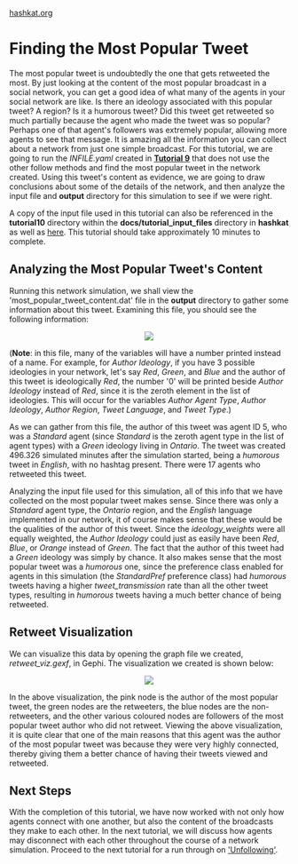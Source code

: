 [hashkat.org](http://hashkat.org)

# Finding the Most Popular Tweet

The most popular tweet is undoubtedly the one that gets retweeted the most. By just looking at the content of the most popular broadcast in a social network, you can get a good idea of what many of the agents in your social network are like. Is there an ideology associated with this popular tweet? A region? Is it a humorous tweet? Did this tweet get retweeted so much partially because the agent who made the tweet was so popular? Perhaps one of that agent's followers was extremely popular, allowing more agents to see that message. It is amazing all the information you can collect about a network from just one simple broadcast. For this tutorial, we are going to run the *INFILE.yaml* created in [**Tutorial 9**](https://github.com/hashkat/hashkat/blob/master/docs/tutorial_input_files/tutorial09_without_other_follow/INFILE.yaml) that does not use the other follow methods and find the most popular tweet in the network created. Using this tweet's content as evidence, we are going to draw conclusions about some of the details of the network, and then analyze the input file and **output** directory for this simulation to see if we were right.

A copy of the input file used in this tutorial can also be referenced in the **tutorial10** directory within the **docs/tutorial_input_files** directory in **hashkat** as well as [here](https://github.com/hashkat/hashkat/blob/master/docs/tutorial_input_files/tutorial10/INFILE.yaml). This tutorial should take approximately 10 minutes to complete.

## Analyzing the Most Popular Tweet's Content

Running this network simulation, we shall view the 'most_popular_tweet_content.dat' file in the **output** directory to gather some information about this tweet. Examining this file, you should see the following information:

<center>
<img src='../img/tutorial10/most_popular_tweet_content.png'>
</center>

(**Note**: in this file, many of the variables will have a number printed instead of a name. For example, for *Author Ideology*, if you have 3 possible ideologies in your network, let's say *Red*, *Green*, and *Blue* and the author of this tweet is ideologically *Red*, the number '0' will be printed beside *Author Ideology* instead of *Red*, since it is the zeroth element in the list of ideologies. This will occur for the variables *Author Agent Type*, *Author Ideology*, *Author Region*, *Tweet Language*, and *Tweet Type*.)

As we can gather from this file, the author of this tweet was agent ID 5, who was a *Standard* agent (since *Standard* is the zeroth agent type in the list of agent types) with a *Green* ideology living in *Ontario*. The tweet was created 496.326 simulated minutes after the simulation started, being a *humorous* tweet in *English*, with no hashtag present. There were 17 agents who retweeted this tweet.

Analyzing the input file used for this simulation, all of this info that we have collected on the most popular tweet makes sense. Since there was only a *Standard* agent type, the *Ontario* region, and the *English* language implemented in our network, it of course makes sense that these would be the qualities of the author of this tweet. Since the *ideology_weights* were all equally weighted, the *Author Ideology* could just as easily have been *Red*, *Blue*, or *Orange* instead of *Green*. The fact that the author of this tweet had a *Green* ideology was simply by chance. It also makes sense that the most popular tweet was a *humorous* one, since the preference class enabled for agents in this simulation (the *StandardPref* preference class) had *humorous* tweets having a higher *tweet_transmission* rate than all the other tweet types, resulting in *humorous* tweets having a much better chance of being retweeted.

## Retweet Visualization

We can visualize this data by opening the graph file we created, *retweet_viz.gexf*, in Gephi. The visualization we created is shown below:

<center>
<img src='../img/tutorial10/retweet_visualization.png'>
</center>

In the above visualization, the pink node is the author of the most popular tweet, the green nodes are the retweeters, the blue nodes are the non-retweeters, and the other various coloured nodes are followers of the most popular tweet author who did not retweet. Viewing the above visualization, it is quite clear that one of the main reasons that this agent was the author of the most popular tweet was because they were very highly connected, thereby giving them a better chance of having their tweets viewed and retweeted. 

## Next Steps

With the completion of this tutorial, we have now worked with not only how agents connect with one another, but also the content of the broadcasts they make to each other. In the next tutorial, we will discuss how agents may disconnect with each other throughout the course of a network simulation. Proceed to the next tutorial for a run through on ['Unfollowing'](http://docs.hashkat.org/en/latest/tutorial11/).  